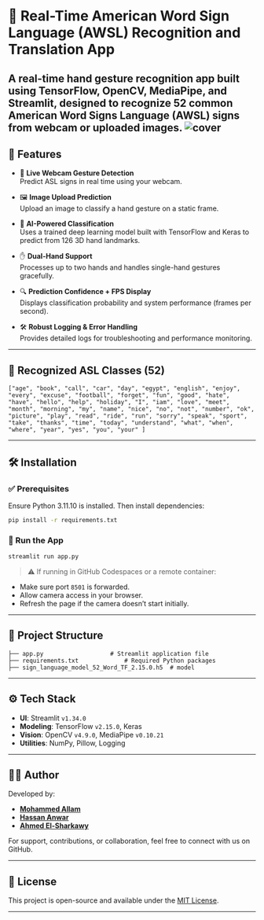# 🤟 Real-Time American Word Sign Language (AWSL) Recognition and Translation App

A real-time hand gesture recognition app built using **TensorFlow**, **OpenCV**, **MediaPipe**, and **Streamlit**, designed to recognize 52 common American Word Signs Language (AWSL) signs from webcam or uploaded images.
![cover](https://imgs.search.brave.com/Dosdj9KniIvQvD1YJGN4CAoF39WFlDFfYzSEKSYDg74/rs:fit:860:0:0:0/g:ce/aHR0cHM6Ly90b3dh/cmRzZGF0YXNjaWVu/Y2UuY29tL3dwLWNv/bnRlbnQvdXBsb2Fk/cy8yMDIyLzA4LzBJ/di1HSXhCNkt3SnBa/UGFRLmpwZw)
---

## 🚀 Features

- 🎥 **Live Webcam Gesture Detection**  
  Predict ASL signs in real time using your webcam.

- 🖼️ **Image Upload Prediction**  
  Upload an image to classify a hand gesture on a static frame.

- 🤖 **AI-Powered Classification**  
  Uses a trained deep learning model built with TensorFlow and Keras to predict from 126 3D hand landmarks.

- ✋ **Dual-Hand Support**  
  Processes up to two hands and handles single-hand gestures gracefully.

- 🔍 **Prediction Confidence + FPS Display**  
  Displays classification probability and system performance (frames per second).

- 🛠️ **Robust Logging & Error Handling**  
  Provides detailed logs for troubleshooting and performance monitoring.

---

## 🧠 Recognized ASL Classes (52)

```text
["age", "book", "call", "car", "day", "egypt", "english", "enjoy", "every", "excuse", "football", "forget", "fun", "good", "hate", "have", "hello", "help", "holiday", "I", "iam", "love", "meet", "month", "morning", "my", "name", "nice", "no", "not", "number", "ok", "picture", "play", "read", "ride", "run", "sorry", "speak", "sport", "take", "thanks", "time", "today", "understand", "what", "when", "where", "year", "yes", "you", "your" ]
````

---

## 🛠️ Installation

### ✅ Prerequisites

Ensure Python 3.11.10 is installed. Then install dependencies:

```bash
pip install -r requirements.txt
```

### 🔧 Run the App

```bash
streamlit run app.py
```

> ⚠️ If running in GitHub Codespaces or a remote container:

* Make sure port `8501` is forwarded.
* Allow camera access in your browser.
* Refresh the page if the camera doesn’t start initially.

---

## 📂 Project Structure

```
├── app.py                   # Streamlit application file
├── requirements.txt             # Required Python packages
├── sign_language_model_52_Word_TF_2.15.0.h5  # model
```

---

## ⚙️ Tech Stack

* **UI**: Streamlit `v1.34.0`
* **Modeling**: TensorFlow `v2.15.0`, Keras
* **Vision**: OpenCV `v4.9.0`, MediaPipe `v0.10.21`
* **Utilities**: NumPy, Pillow, Logging

---

## 👨‍💻 Author

Developed by:

* [**Mohammed Allam**](https://github.com/mohamedallamai)
* [**Hassan Anwar**](https://github.com/hassancodeanwar)
* [**Ahmed El-Sharkawy**](https://github.com/Ahmed-Yasser-El-Sharkawy)

For support, contributions, or collaboration, feel free to connect with us on GitHub.

---

## 📄 License

This project is open-source and available under the [MIT License](LICENSE).

---
